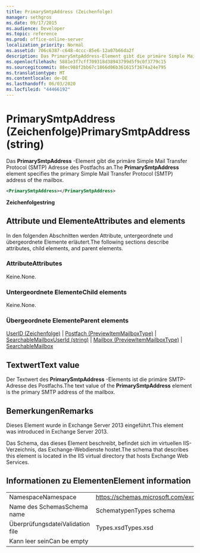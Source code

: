 ```yaml
---
title: PrimarySmtpAddress (Zeichenfolge)
manager: sethgros
ms.date: 09/17/2015
ms.audience: Developer
ms.topic: reference
ms.prod: office-online-server
localization_priority: Normal
ms.assetid: 706c6387-c648-4ccc-85e6-12a07b66da2f
description: Das PrimarySmtpAddress-Element gibt die primäre Simple Mail Transfer Protocol (SMTP) Adresse des Postfachs an.
ms.openlocfilehash: 5881e3f7cff709318d38943799d5f9c0f3779c15
ms.sourcegitcommit: 88ec988f2bb67c1866d06b361615f3674a24e795
ms.translationtype: MT
ms.contentlocale: de-DE
ms.lasthandoff: 06/03/2020
ms.locfileid: "44466192"
---
```

# <a name="primarysmtpaddress-string"></a><span data-ttu-id="256eb-103">PrimarySmtpAddress (Zeichenfolge)</span><span class="sxs-lookup"><span data-stu-id="256eb-103">PrimarySmtpAddress (string)</span></span>

<span data-ttu-id="256eb-104">Das **PrimarySmtpAddress** -Element gibt die primäre Simple Mail Transfer Protocol (SMTP) Adresse des Postfachs an.</span><span class="sxs-lookup"><span data-stu-id="256eb-104">The **PrimarySmtpAddress** element specifies the primary Simple Mail Transfer Protocol (SMTP) address of the mailbox.</span></span> 
  
```XML
<PrimarySmtpAddress></PrimarySmtpAddress>
```

 <span data-ttu-id="256eb-105">**Zeichenfolge**</span><span class="sxs-lookup"><span data-stu-id="256eb-105">**string**</span></span>
## <a name="attributes-and-elements"></a><span data-ttu-id="256eb-106">Attribute und Elemente</span><span class="sxs-lookup"><span data-stu-id="256eb-106">Attributes and elements</span></span>

<span data-ttu-id="256eb-107">In den folgenden Abschnitten werden Attribute, untergeordnete und übergeordnete Elemente erläutert.</span><span class="sxs-lookup"><span data-stu-id="256eb-107">The following sections describe attributes, child elements, and parent elements.</span></span>
  
### <a name="attributes"></a><span data-ttu-id="256eb-108">Attribute</span><span class="sxs-lookup"><span data-stu-id="256eb-108">Attributes</span></span>

<span data-ttu-id="256eb-109">Keine.</span><span class="sxs-lookup"><span data-stu-id="256eb-109">None.</span></span>
  
### <a name="child-elements"></a><span data-ttu-id="256eb-110">Untergeordnete Elemente</span><span class="sxs-lookup"><span data-stu-id="256eb-110">Child elements</span></span>

<span data-ttu-id="256eb-111">Keine.</span><span class="sxs-lookup"><span data-stu-id="256eb-111">None.</span></span>
  
### <a name="parent-elements"></a><span data-ttu-id="256eb-112">Übergeordnete Elemente</span><span class="sxs-lookup"><span data-stu-id="256eb-112">Parent elements</span></span>

<span data-ttu-id="256eb-113">[UserID (Zeichenfolge)](userid-string.md)  |  [Postfach (PreviewItemMailboxType)](mailbox-previewitemmailboxtype.md)  |  [SearchableMailbox](searchablemailbox.md)</span><span class="sxs-lookup"><span data-stu-id="256eb-113">[UserId (string)](userid-string.md) | [Mailbox (PreviewItemMailboxType)](mailbox-previewitemmailboxtype.md) | [SearchableMailbox](searchablemailbox.md)</span></span>
  
## <a name="text-value"></a><span data-ttu-id="256eb-114">Textwert</span><span class="sxs-lookup"><span data-stu-id="256eb-114">Text value</span></span>

<span data-ttu-id="256eb-115">Der Textwert des **PrimarySmtpAddress** -Elements ist die primäre SMTP-Adresse des Postfachs.</span><span class="sxs-lookup"><span data-stu-id="256eb-115">The text value of the **PrimarySmtpAddress** element is the primary SMTP address of the mailbox.</span></span> 
  
## <a name="remarks"></a><span data-ttu-id="256eb-116">Bemerkungen</span><span class="sxs-lookup"><span data-stu-id="256eb-116">Remarks</span></span>

<span data-ttu-id="256eb-117">Dieses Element wurde in Exchange Server 2013 eingeführt.</span><span class="sxs-lookup"><span data-stu-id="256eb-117">This element was introduced in Exchange Server 2013.</span></span>
  
<span data-ttu-id="256eb-118">Das Schema, das dieses Element beschreibt, befindet sich im virtuellen IIS-Verzeichnis, das Exchange-Webdienste hostet.</span><span class="sxs-lookup"><span data-stu-id="256eb-118">The schema that describes this element is located in the IIS virtual directory that hosts Exchange Web Services.</span></span>
  
## <a name="element-information"></a><span data-ttu-id="256eb-119">Informationen zu Elementen</span><span class="sxs-lookup"><span data-stu-id="256eb-119">Element information</span></span>

|||
|:-----|:-----|
|<span data-ttu-id="256eb-120">Namespace</span><span class="sxs-lookup"><span data-stu-id="256eb-120">Namespace</span></span>  <br/> |https://schemas.microsoft.com/exchange/services/2006/types  <br/> |
|<span data-ttu-id="256eb-121">Name des Schemas</span><span class="sxs-lookup"><span data-stu-id="256eb-121">Schema name</span></span>  <br/> |<span data-ttu-id="256eb-122">Schematypen</span><span class="sxs-lookup"><span data-stu-id="256eb-122">Types schema</span></span>  <br/> |
|<span data-ttu-id="256eb-123">Überprüfungsdatei</span><span class="sxs-lookup"><span data-stu-id="256eb-123">Validation file</span></span>  <br/> |<span data-ttu-id="256eb-124">Types.xsd</span><span class="sxs-lookup"><span data-stu-id="256eb-124">Types.xsd</span></span>  <br/> |
|<span data-ttu-id="256eb-125">Kann leer sein</span><span class="sxs-lookup"><span data-stu-id="256eb-125">Can be empty</span></span>  <br/> ||
   

